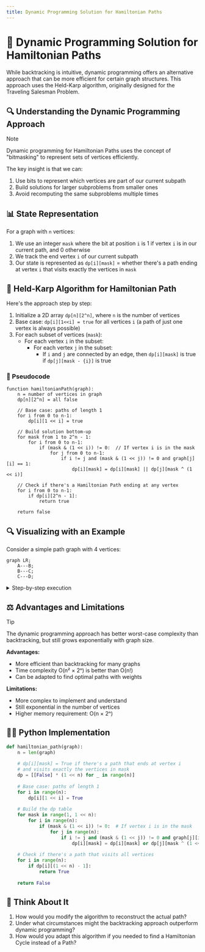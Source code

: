 ```yaml
---
title: Dynamic Programming Solution for Hamiltonian Paths
---
```


# 🧮 Dynamic Programming Solution for Hamiltonian Paths

While backtracking is intuitive, dynamic programming offers an alternative approach that can be more efficient for certain graph structures. This approach uses the Held-Karp algorithm, originally designed for the Traveling Salesman Problem.

## 🔍 Understanding the Dynamic Programming Approach

> [!NOTE]
> Dynamic programming for Hamiltonian Paths uses the concept of "bitmasking" to represent sets of vertices efficiently.

The key insight is that we can:
1. Use bits to represent which vertices are part of our current subpath
2. Build solutions for larger subproblems from smaller ones
3. Avoid recomputing the same subproblems multiple times

## 📊 State Representation

For a graph with `n` vertices:

1. We use an integer `mask` where the bit at position `i` is 1 if vertex `i` is in our current path, and 0 otherwise
2. We track the end vertex `i` of our current subpath
3. Our state is represented as `dp[i][mask]` = whether there's a path ending at vertex `i` that visits exactly the vertices in `mask`

## 🔢 Held-Karp Algorithm for Hamiltonian Path

Here's the approach step by step:

1. Initialize a 2D array `dp[n][2^n]`, where `n` is the number of vertices
2. Base case: `dp[i][1<<i] = true` for all vertices `i` (a path of just one vertex is always possible)
3. For each subset of vertices (`mask`):
   - For each vertex `i` in the subset:
     - For each vertex `j` in the subset:
       - If `i` and `j` are connected by an edge, then `dp[i][mask]` is true if `dp[j][mask - {i}]` is true

### 🎯 Pseudocode

```
function hamiltonianPath(graph):
    n = number of vertices in graph
    dp[n][2^n] = all false
    
    // Base case: paths of length 1
    for i from 0 to n-1:
        dp[i][1 << i] = true
    
    // Build solution bottom-up
    for mask from 1 to 2^n - 1:
        for i from 0 to n-1:
            if (mask & (1 << i)) != 0:  // If vertex i is in the mask
                for j from 0 to n-1:
                    if i != j and (mask & (1 << j)) != 0 and graph[j][i] == 1:
                        dp[i][mask] = dp[i][mask] || dp[j][mask ^ (1 << i)]
    
    // Check if there's a Hamiltonian Path ending at any vertex
    for i from 0 to n-1:
        if dp[i][2^n - 1]:
            return true
    
    return false
```

## 🔍 Visualizing with an Example

Consider a simple path graph with 4 vertices:

```mermaid
graph LR;
    A---B;
    B---C;
    C---D;
```

<details>
<summary>Step-by-step execution</summary>

1. Initialize `dp[i][1<<i] = true` for all i (paths of length 1)
   - `dp[A][0001] = true`
   - `dp[B][0010] = true`
   - `dp[C][0100] = true`
   - `dp[D][1000] = true`

2. Consider paths of length 2:
   - `dp[B][0011] = true` (path A→B)
   - `dp[A][0011] = true` (path B→A)
   - `dp[C][0110] = true` (path B→C)
   - `dp[B][0110] = true` (path C→B)
   - `dp[D][1100] = true` (path C→D)
   - `dp[C][1100] = true` (path D→C)

3. Consider paths of length 3:
   - `dp[C][0111] = true` (path A→B→C)
   - `dp[A][0111] = false` (no path ending at A that visits A, B, C exactly once)
   - `dp[D][1110] = true` (path B→C→D)

4. Consider paths of length 4:
   - `dp[D][1111] = true` (path A→B→C→D)

Since `dp[D][1111] = true`, a Hamiltonian Path exists: A→B→C→D
</details>

## ⚖️ Advantages and Limitations

> [!TIP]
> The dynamic programming approach has better worst-case complexity than backtracking, but still grows exponentially with graph size.

**Advantages:**
- More efficient than backtracking for many graphs
- Time complexity O(n² × 2ⁿ) is better than O(n!)
- Can be adapted to find optimal paths with weights

**Limitations:**
- More complex to implement and understand
- Still exponential in the number of vertices
- Higher memory requirement: O(n × 2ⁿ)

## 👨‍💻 Python Implementation

```python
def hamiltonian_path(graph):
    n = len(graph)
    
    # dp[i][mask] = True if there's a path that ends at vertex i
    # and visits exactly the vertices in mask
    dp = [[False] * (1 << n) for _ in range(n)]
    
    # Base case: paths of length 1
    for i in range(n):
        dp[i][1 << i] = True
    
    # Build the dp table
    for mask in range(1, 1 << n):
        for i in range(n):
            if (mask & (1 << i)) != 0:  # If vertex i is in the mask
                for j in range(n):
                    if i != j and (mask & (1 << j)) != 0 and graph[j][i] == 1:
                        dp[i][mask] = dp[i][mask] or dp[j][mask ^ (1 << i)]
    
    # Check if there's a path that visits all vertices
    for i in range(n):
        if dp[i][(1 << n) - 1]:
            return True
    
    return False
```

## 🧠 Think About It

1. How would you modify the algorithm to reconstruct the actual path?
2. Under what circumstances might the backtracking approach outperform dynamic programming?
3. How would you adapt this algorithm if you needed to find a Hamiltonian Cycle instead of a Path? 